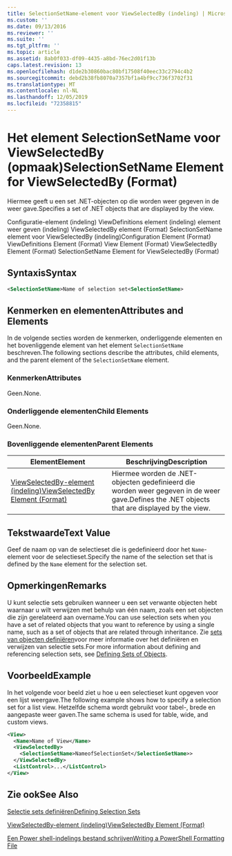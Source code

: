 ```yaml
---
title: SelectionSetName-element voor ViewSelectedBy (indeling) | Microsoft Docs
ms.custom: ''
ms.date: 09/13/2016
ms.reviewer: ''
ms.suite: ''
ms.tgt_pltfrm: ''
ms.topic: article
ms.assetid: 8ab0f033-df09-4435-a8bd-76ec2d01f13b
caps.latest.revision: 13
ms.openlocfilehash: d1de2b30860bac80bf17508f40eec33c2794c4b2
ms.sourcegitcommit: debd2b38fb8070a7357bf1a4bf9cc736f3702f31
ms.translationtype: MT
ms.contentlocale: nl-NL
ms.lasthandoff: 12/05/2019
ms.locfileid: "72358815"
---
```

# <a name="selectionsetname-element-for-viewselectedby-format"></a><span data-ttu-id="d116f-102">Het element SelectionSetName voor ViewSelectedBy (opmaak)</span><span class="sxs-lookup"><span data-stu-id="d116f-102">SelectionSetName Element for ViewSelectedBy (Format)</span></span>

<span data-ttu-id="d116f-103">Hiermee geeft u een set .NET-objecten op die worden weer gegeven in de weer gave.</span><span class="sxs-lookup"><span data-stu-id="d116f-103">Specifies a set of .NET objects that are displayed by the view.</span></span>

<span data-ttu-id="d116f-104">Configuratie-element (indeling) ViewDefinitions element (indeling) element weer geven (indeling) ViewSelectedBy element (Format) SelectionSetName element voor ViewSelectedBy (indeling)</span><span class="sxs-lookup"><span data-stu-id="d116f-104">Configuration Element (Format) ViewDefinitions Element (Format) View Element (Format) ViewSelectedBy Element (Format) SelectionSetName Element for ViewSelectedBy (Format)</span></span>

## <a name="syntax"></a><span data-ttu-id="d116f-105">Syntaxis</span><span class="sxs-lookup"><span data-stu-id="d116f-105">Syntax</span></span>

```xml
<SelectionSetName>Name of selection set<SelectionSetName>
```

## <a name="attributes-and-elements"></a><span data-ttu-id="d116f-106">Kenmerken en elementen</span><span class="sxs-lookup"><span data-stu-id="d116f-106">Attributes and Elements</span></span>

<span data-ttu-id="d116f-107">In de volgende secties worden de kenmerken, onderliggende elementen en het bovenliggende element van het element `SelectionSetName` beschreven.</span><span class="sxs-lookup"><span data-stu-id="d116f-107">The following sections describe the attributes, child elements, and the parent element of the `SelectionSetName` element.</span></span>

### <a name="attributes"></a><span data-ttu-id="d116f-108">Kenmerken</span><span class="sxs-lookup"><span data-stu-id="d116f-108">Attributes</span></span>

<span data-ttu-id="d116f-109">Geen.</span><span class="sxs-lookup"><span data-stu-id="d116f-109">None.</span></span>

### <a name="child-elements"></a><span data-ttu-id="d116f-110">Onderliggende elementen</span><span class="sxs-lookup"><span data-stu-id="d116f-110">Child Elements</span></span>

<span data-ttu-id="d116f-111">Geen.</span><span class="sxs-lookup"><span data-stu-id="d116f-111">None.</span></span>

### <a name="parent-elements"></a><span data-ttu-id="d116f-112">Bovenliggende elementen</span><span class="sxs-lookup"><span data-stu-id="d116f-112">Parent Elements</span></span>

|<span data-ttu-id="d116f-113">Element</span><span class="sxs-lookup"><span data-stu-id="d116f-113">Element</span></span>|<span data-ttu-id="d116f-114">Beschrijving</span><span class="sxs-lookup"><span data-stu-id="d116f-114">Description</span></span>|
|-------------|-----------------|
|[<span data-ttu-id="d116f-115">ViewSelectedBy-element (indeling)</span><span class="sxs-lookup"><span data-stu-id="d116f-115">ViewSelectedBy Element (Format)</span></span>](./viewselectedby-element-format.md)|<span data-ttu-id="d116f-116">Hiermee worden de .NET-objecten gedefinieerd die worden weer gegeven in de weer gave.</span><span class="sxs-lookup"><span data-stu-id="d116f-116">Defines the .NET objects that are displayed by the view.</span></span>|

## <a name="text-value"></a><span data-ttu-id="d116f-117">Tekstwaarde</span><span class="sxs-lookup"><span data-stu-id="d116f-117">Text Value</span></span>

<span data-ttu-id="d116f-118">Geef de naam op van de selectieset die is gedefinieerd door het `Name`-element voor de selectieset.</span><span class="sxs-lookup"><span data-stu-id="d116f-118">Specify the name of the selection set that is defined by the `Name` element for the selection set.</span></span>

## <a name="remarks"></a><span data-ttu-id="d116f-119">Opmerkingen</span><span class="sxs-lookup"><span data-stu-id="d116f-119">Remarks</span></span>

<span data-ttu-id="d116f-120">U kunt selectie sets gebruiken wanneer u een set verwante objecten hebt waarnaar u wilt verwijzen met behulp van één naam, zoals een set objecten die zijn gerelateerd aan overname.</span><span class="sxs-lookup"><span data-stu-id="d116f-120">You can use selection sets when you have a set of related objects that you want to reference by using a single name, such as a set of objects that are related through inheritance.</span></span> <span data-ttu-id="d116f-121">Zie [sets van objecten definiëren](./defining-selection-sets.md)voor meer informatie over het definiëren en verwijzen van selectie sets.</span><span class="sxs-lookup"><span data-stu-id="d116f-121">For more information about defining and referencing selection sets, see [Defining Sets of Objects](./defining-selection-sets.md).</span></span>

## <a name="example"></a><span data-ttu-id="d116f-122">Voorbeeld</span><span class="sxs-lookup"><span data-stu-id="d116f-122">Example</span></span>

<span data-ttu-id="d116f-123">In het volgende voor beeld ziet u hoe u een selectieset kunt opgeven voor een lijst weergave.</span><span class="sxs-lookup"><span data-stu-id="d116f-123">The following example shows how to specify a selection set for a list view.</span></span> <span data-ttu-id="d116f-124">Hetzelfde schema wordt gebruikt voor tabel-, brede en aangepaste weer gaven.</span><span class="sxs-lookup"><span data-stu-id="d116f-124">The same schema is used for table, wide, and custom views.</span></span>

```xml
<View>
  <Name>Name of View</Name>
  <ViewSelectedBy>
    <SelectionSetName>NameofSelectionSet</SelectionSetName>>
  </ViewSelectedBy>
  <ListControl>...</ListControl>
</View>
```

## <a name="see-also"></a><span data-ttu-id="d116f-125">Zie ook</span><span class="sxs-lookup"><span data-stu-id="d116f-125">See Also</span></span>

[<span data-ttu-id="d116f-126">Selectie sets definiëren</span><span class="sxs-lookup"><span data-stu-id="d116f-126">Defining Selection Sets</span></span>](./defining-selection-sets.md)

[<span data-ttu-id="d116f-127">ViewSelectedBy-element (indeling)</span><span class="sxs-lookup"><span data-stu-id="d116f-127">ViewSelectedBy Element (Format)</span></span>](./viewselectedby-element-format.md)

[<span data-ttu-id="d116f-128">Een Power shell-indelings bestand schrijven</span><span class="sxs-lookup"><span data-stu-id="d116f-128">Writing a PowerShell Formatting File</span></span>](./writing-a-powershell-formatting-file.md)
